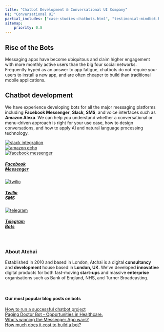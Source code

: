 ```yaml
---
title: "Chatbot Development & Conversational UI Company"
H1: "Conversational UI"
partial_includes: ["case-studies-chatbots.html", "testimonial-mindbot.html"]
sitemap:
    priority: 0.8
---
```


## Rise of the Bots
Messaging apps have become ubiquitous and claim higher engagement with more monthly active users than the big four social networks.  Frequently hyped as an answer to app fatigue, chatbots do not require your users to install a new app, and are often cheaper to build than traditional mobile applications.  

## Chatbot development
We have experience developing bots for all the major messaging platforms including <strong>Facebook Messenger</strong>, <strong>Slack</strong>, <strong>SMS</strong>, and voice interfaces such as <strong>Amazon Alexa</strong>.  We can help you understand whether a conversational or menu-driven approach is right for your use case, how to design conversations, and how to apply AI and natural language processing technology.

<div class="container-fluid img-form">
    <div class="row">
        <div class="col-md-3"><a href="https://slack.com/"><img src="/img/slack.svg" alt="slack integration"></a></div>
        <div class="col-md-4"><a href="https://en.wikipedia.org/wiki/Amazon_Echo"><img src="/img/amazon-echo.svg" alt="amazon echo"></a></div>
    </div>
    <div class="row">
        <div class="col-md-2 circle">
            <a href="https://en-gb.messenger.com/">
                <img src="/img/facebook-messenger.svg" alt="facebook messenger">
                <h5>Facebook <br>Messenger</h5>
            </a>
        </div>
        <div class="col-md-2 circle">
            <a href="https://www.twilio.com/">
                <img src="/img/twilio.svg" alt="twilio">
                <h5>Twilio<br>SMS</h5>
            </a>
        </div>
        <div class="col-md-2 circle">
            <a href="https://telegram.org/">
                <img src="/img/telegram.svg" alt="telegram">
                <h5>Telegram<br>Bots</h5>
            </a>
        </div>
    </div>
</div>
<br>

### About Atchai
Established in 2010 and based in London, Atchai is a digital <strong>consultancy</strong> and <strong>development</strong> house based in <strong>London, UK</strong>. We've developed <strong>innovative</strong> digital products for both fast-moving <strong>start-ups</strong> and massive <strong>enterprise</strong> organisations such as Bank of England, NHS, and Turner Broadcasting.

<br>

#### Our most popular blog posts on bots

[How to run a successful chatbot project](/blog/2016-09-02-successful-chatbot-project)<br>
[Paging Doctor Bot - Opportunities in Healthcare.](/blog/2016-08-16-paging-doctor-bot)<br>
[Who's winning the Messenger App wars?](/blog/2016-08-11-whos-winning-the-messenger-app-wars)<br>
[How much does it cost to build a bot?](/blog/2016-09-02-successful-chatbot-project)

